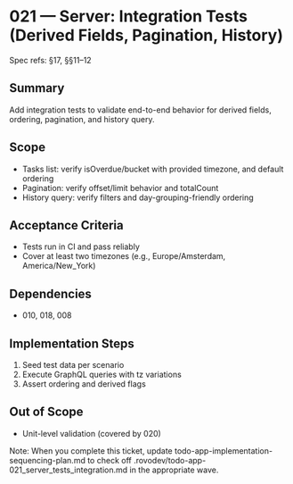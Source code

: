 # 021 — Server: Integration Tests (Derived Fields, Pagination, History)

Spec refs: §17, §§11–12

## Summary
Add integration tests to validate end-to-end behavior for derived fields, ordering, pagination, and history query.

## Scope
- Tasks list: verify isOverdue/bucket with provided timezone, and default ordering
- Pagination: verify offset/limit behavior and totalCount
- History query: verify filters and day-grouping-friendly ordering

## Acceptance Criteria
- Tests run in CI and pass reliably
- Cover at least two timezones (e.g., Europe/Amsterdam, America/New_York)

## Dependencies
- 010, 018, 008

## Implementation Steps
1) Seed test data per scenario
2) Execute GraphQL queries with tz variations
3) Assert ordering and derived flags

## Out of Scope
- Unit-level validation (covered by 020)


Note: When you complete this ticket, update todo-app-implementation-sequencing-plan.md to check off .rovodev/todo-app-021_server_tests_integration.md in the appropriate wave.
